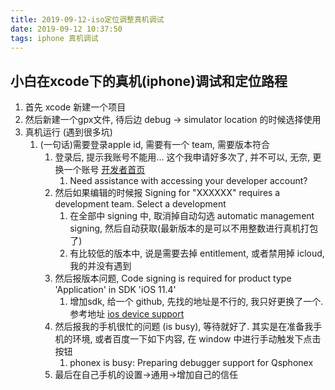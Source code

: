 ```yaml
---
title: 2019-09-12-iso定位调整真机调试
date: 2019-09-12 10:37:50
tags: iphone 真机调试
---
```


## 小白在xcode下的真机(iphone)调试和定位路程

1. 首先 xcode 新建一个项目
2. 然后新建一个gpx文件, 待后边 debug -> simulator location 的时候选择使用
3. 真机运行 (遇到很多坑)
   1. (一句话)需要登录apple id, 需要有一个 team, 需要版本符合
      1. 登录后, 提示我账号不能用... 这个我申请好多次了, 并不可以, 无奈, 更换一个账号 [开发者首页](https://developer.apple.com/account )
         1. Need assistance with accessing your developer account?
      2. 然后如果编辑的时候报 Signing for "XXXXXX" requires a development team. Select a development
         1. 在全部中 signing 中, 取消掉自动勾选 automatic management signing, 然后自动获取(最新版本的是可以不用整数进行真机打包了)
         2. 有比较低的版本中, 说是需要去掉 entitlement, 或者禁用掉 icloud, 我的并没有遇到
      3. 然后报版本问题, Code signing is required for product type 'Application' in SDK 'iOS 11.4'
         1. 增加sdk, 给一个 github, 先找的地址是不行的, 我只好更换了一个. 参考地址 [ios device support](https://github.com/filsv/iPhoneOSDeviceSupport)
      4. 然后报我的手机很忙的问题 (is busy), 等待就好了. 其实是在准备我手机的环境, 或者百度一下如下内容, 在 window 中进行手动触发下点击按钮
         1. phonex is busy: Preparing debugger support for Qsphonex
      5. 最后在自己手机的设置->通用->增加自己的信任
